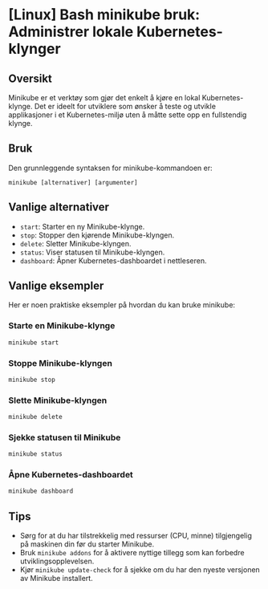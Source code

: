 # [Linux] Bash minikube bruk: Administrer lokale Kubernetes-klynger

## Oversikt
Minikube er et verktøy som gjør det enkelt å kjøre en lokal Kubernetes-klynge. Det er ideelt for utviklere som ønsker å teste og utvikle applikasjoner i et Kubernetes-miljø uten å måtte sette opp en fullstendig klynge.

## Bruk
Den grunnleggende syntaksen for minikube-kommandoen er:

```
minikube [alternativer] [argumenter]
```

## Vanlige alternativer
- `start`: Starter en ny Minikube-klynge.
- `stop`: Stopper den kjørende Minikube-klyngen.
- `delete`: Sletter Minikube-klyngen.
- `status`: Viser statusen til Minikube-klyngen.
- `dashboard`: Åpner Kubernetes-dashboardet i nettleseren.

## Vanlige eksempler
Her er noen praktiske eksempler på hvordan du kan bruke minikube:

### Starte en Minikube-klynge
```bash
minikube start
```

### Stoppe Minikube-klyngen
```bash
minikube stop
```

### Slette Minikube-klyngen
```bash
minikube delete
```

### Sjekke statusen til Minikube
```bash
minikube status
```

### Åpne Kubernetes-dashboardet
```bash
minikube dashboard
```

## Tips
- Sørg for at du har tilstrekkelig med ressurser (CPU, minne) tilgjengelig på maskinen din før du starter Minikube.
- Bruk `minikube addons` for å aktivere nyttige tillegg som kan forbedre utviklingsopplevelsen.
- Kjør `minikube update-check` for å sjekke om du har den nyeste versjonen av Minikube installert.